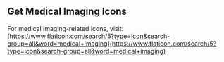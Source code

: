 ## **Get Medical Imaging Icons**  
For medical imaging-related icons, visit:  
[https://www.flaticon.com/search/5?type=icon&search-group=all&word=medical+imaging](https://www.flaticon.com/search/5?type=icon&search-group=all&word=medical+imaging)  

